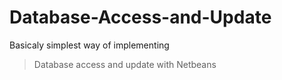 # Database-Access-and-Update

Basicaly simplest way of implementing 
> Database access and update with Netbeans
